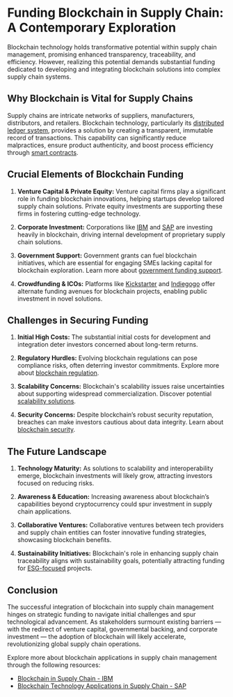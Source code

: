 # Funding Blockchain in Supply Chain: A Contemporary Exploration

Blockchain technology holds transformative potential within supply chain management, promising enhanced transparency, traceability, and efficiency. However, realizing this potential demands substantial funding dedicated to developing and integrating blockchain solutions into complex supply chain systems.

## Why Blockchain is Vital for Supply Chains

Supply chains are intricate networks of suppliers, manufacturers, distributors, and retailers. Blockchain technology, particularly its [distributed ledger system](https://www.license-token.com/wiki/what-is-blockchain), provides a solution by creating a transparent, immutable record of transactions. This capability can significantly reduce malpractices, ensure product authenticity, and boost process efficiency through [smart contracts](https://www.license-token.com/wiki/smart-contracts-on-blockchain).

## Crucial Elements of Blockchain Funding

1. **Venture Capital & Private Equity:**
   Venture capital firms play a significant role in funding blockchain innovations, helping startups develop tailored supply chain solutions. Private equity investments are supporting these firms in fostering cutting-edge technology.

2. **Corporate Investment:**
   Corporations like [IBM](https://www.ibm.com/blockchain/supply-chain) and [SAP](https://www.sap.com/products/intelligent-business-process-management/supply-chain.html) are investing heavily in blockchain, driving internal development of proprietary supply chain solutions.

3. **Government Support:**
   Government grants can fuel blockchain initiatives, which are essential for engaging SMEs lacking capital for blockchain exploration. Learn more about [government funding support](https://www.license-token.com/wiki/government-funding-support).

4. **Crowdfunding & ICOs:**
   Platforms like [Kickstarter](https://www.kickstarter.com/) and [Indiegogo](https://www.indiegogo.com/) offer alternate funding avenues for blockchain projects, enabling public investment in novel solutions.

## Challenges in Securing Funding

1. **Initial High Costs:**
   The substantial initial costs for development and integration deter investors concerned about long-term returns.

2. **Regulatory Hurdles:**
   Evolving blockchain regulations can pose compliance risks, often deterring investor commitments. Explore more about [blockchain regulation](https://www.license-token.com/wiki/blockchain-regulation).

3. **Scalability Concerns:**
   Blockchain's scalability issues raise uncertainties about supporting widespread commercialization. Discover potential [scalability solutions](https://www.license-token.com/wiki/blockchain-scalability-solutions).

4. **Security Concerns:**
   Despite blockchain’s robust security reputation, breaches can make investors cautious about data integrity. Learn about [blockchain security](https://www.license-token.com/wiki/blockchain-security).

## The Future Landscape

1. **Technology Maturity:**
   As solutions to scalability and interoperability emerge, blockchain investments will likely grow, attracting investors focused on reducing risks.

2. **Awareness & Education:**
   Increasing awareness about blockchain’s capabilities beyond cryptocurrency could spur investment in supply chain applications.

3. **Collaborative Ventures:**
   Collaborative ventures between tech providers and supply chain entities can foster innovative funding strategies, showcasing blockchain benefits.

4. **Sustainability Initiatives:**
   Blockchain's role in enhancing supply chain traceability aligns with sustainability goals, potentially attracting funding for [ESG-focused](https://en.wikipedia.org/wiki/Environmental,_social_and_corporate_governance) projects.

## Conclusion

The successful integration of blockchain into supply chain management hinges on strategic funding to navigate initial challenges and spur technological advancement. As stakeholders surmount existing barriers — with the redirect of venture capital, governmental backing, and corporate investment — the adoption of blockchain will likely accelerate, revolutionizing global supply chain operations.

Explore more about blockchain applications in supply chain management through the following resources:

- [Blockchain in Supply Chain - IBM](https://www.ibm.com/blockchain/supply-chain)
- [Blockchain Technology Applications in Supply Chain - SAP](https://www.sap.com/products/intelligent-business-process-management/supply-chain.html)